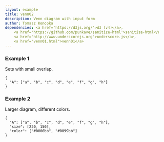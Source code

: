 ```yaml
---
layout: example
title: venn02
description: Venn diagram with input form
author: Tomasz Konopka
dependencies: <a href='https://d3js.org/'>d3 (v4)</a>, 
    <a href='https://github.com/punkave/sanitize-html'>sanitize-html</a>, 
    <a href="http://www.underscorejs.org">underscore.js</a>, 
    <a href="venn01.html">venn01</a>
---
```


<script src="https://d3js.org/d3.v4.min.js"></script>
<script src="venn01.js"></script>

### Example 1

Sets with small overlap.

<pre class="example"><code class="makealive venn02">{
  "A": ["a", "b", "c", "d", "e", "f", "g", "h"]  
}
</code></pre>


### Example 2

Larger diagram, different colors.

<pre class="example"><code class="makealive venn02">{
  "A": ["a", "b", "c", "d", "e", "f", "g", "h"],
  "size": [220, 150],
  "color": ["#0000bb", "#0099bb"]   
}
</code></pre>
